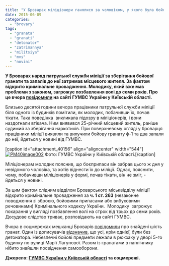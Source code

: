 ```yaml
---
title: "У Броварах міліціонери ганялися за чоловіком, у якого була бойова граната - ФОТО"
date: 2015-06-09
categories: 
  - "brovary"
tags: 
  - "granata"
  - "granati"
  - "detonator"
  - "zatrimannya"
  - "militsiya"
  - "mvs"
  - "novini"
---
```


**У Броварах наряд патрульної служби міліції за зберігання бойової гранати та запалів до неї затримав місцевого жителя. За фактом відкрито кримінальне провадження. Молодику, який вже мав проблеми з законом, загрожує позбавлення волі до семи років. Про це вчора [повідомили](http://www.mvs.gov.ua/mvs/control/kyivska/uk/publish/article/162095) на сайті ГУМВС України у Київській області.**

Близько десятої години вечора працівники патрульної служби міліції біля одного із будинків помітили, як молодик, побачивши їх, почав тікати. Така поведінка  викликала підозру в міліціонерів, і вони наздогнали втікача. Ним виявився 25-річний місцевий житель, раніше судимий за зберігання наркотиків. При поверхневому огляді у броварця працівники міліції виявили та вилучили бойову гранату ф-1 та два запали до неї, йдеться у новині від ГУМВС.

\[caption id="attachment\_40156" align="aligncenter" width="544"\][![PM40image002](https://mpz.brovary.org/wp-content/uploads/2015/06/PM40image002.jpg)](https://mpz.brovary.org/wp-content/uploads/2015/06/PM40image002.jpg) Фото: ГУМВС України у Київській області.\[/caption\]

Міліціонерам молодик пояснив, що боєприпаси він забрав цього ж дня у невідомого чоловіка, та хотів віднести їх до міліції. Однак, пояснити, чому, побачивши міліціонерів у формі, почав тікати, він не зміг, - йдеться у новині.

За цим фактом слідчим відділом Броварського міськвідділу міліції відкрито кримінальне провадження за **ч. 1 ст. 263** (незаконне поводження зі зброєю, бойовими припасами або вибуховими речовинами) Кримінального кодексу України.  Молодику  загрожує покарання у вигляді позбавлення волі на строк від трьох до семи років. Досудове слідство триває, розповідають на сайті ГУМВС.

Вчора в соцмережах мешканці Броварів [повідомили](https://www.facebook.com/photo.php?fbid=869558463129149&set=a.623821601036171.1073741826.100002250110512&type=1) про знайдені шість гранат. Один із дописувачів [відзначив](https://www.facebook.com/groups/brovary/permalink/1050361388327160/), що усі, крім однієї, були без детонатора. Небезпечні бойові предмети лежали в рюкзаку у дворі 5-го будинку по вулиці Марії Лагунової. Разом із гранатами в наплічнику нібито знайшли посвідчення самооборони.

**Джерело: [ГУМВС України у Київській області](http://www.mvs.gov.ua/mvs/control/kyivska/uk/publish/article/162095) та соцмережі.**
